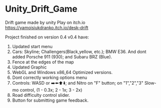 # Unity_Drift_Game
Drift game made by unity
Play on itch.io https://yamoisiukdranko.itch.io/desk-drift

Project finished on version 0.4
v0.4 have:
1. Updated start menu
2. Cars: Skyline; Challengers(Black,yellow, etc.); BMW E36. And dont added Porsche 911 (930); and Subaru BRZ (Blue).
3. Fence at the edges of the map
4. Updated Graphic
5. WebGL and Windows x86_64 Optimized versions.
6. Dont correctly working options menu
7. Controls: WASD or ➡️⬅️⬆️⬇️; and Nitro on "F" button; on "1","2","3" Slow-mo control, (1 - 0.3x; 2 - 1x; 3 - 2x)
8. Road difficulty control slider.
9. Button for submitting game feedback.
